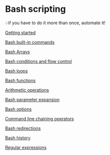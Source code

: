 # Bash scripting

<aside>
💡if you have to do it more than once, automate it! 
</aside>

[Getting started](Bash%20scripting%20e5c6ee7092724924b0e53c27cedc0488/Getting%20started%20712bdab97df8422b9a65695a28052390.md)

[Bash built-in commands](Bash%20scripting%20e5c6ee7092724924b0e53c27cedc0488/Bash%20built-in%20commands%20d37e6b1a7ac2468695bf34c9bc81680d.md)

[Bash Arrays](Bash%20scripting%20e5c6ee7092724924b0e53c27cedc0488/Bash%20Arrays%20032c871bd3404c88a2b14edd457b82bc.md)

[Bash conditions and flow control](Bash%20scripting%20e5c6ee7092724924b0e53c27cedc0488/Bash%20conditions%20and%20flow%20control%20343f770e7c4d442f92bca68eeb28e3f2.md)

[Bash loops](Bash%20scripting%20e5c6ee7092724924b0e53c27cedc0488/Bash%20loops%20847b1638d8c440ffa58454d2185a6836.md)

[Bash functions](Bash%20scripting%20e5c6ee7092724924b0e53c27cedc0488/Bash%20functions%20057a6da47fbd4394a26c5cd98fe72216.md)

[Arithmetic operations](Bash%20scripting%20e5c6ee7092724924b0e53c27cedc0488/Arithmetic%20operations%2068b9d24731e74ddebd71061e112b775a.md)

[Bash parameter expansion](Bash%20scripting%20e5c6ee7092724924b0e53c27cedc0488/Bash%20parameter%20expansion%20fd63c374be5b4e70b68a52c60866c1ec.md)

[Bash options](Bash%20scripting%20e5c6ee7092724924b0e53c27cedc0488/Bash%20options%2017ca5e7d4e24479cac437bcb80c203a7.md)

[Command line chaining operators](Bash%20scripting%20e5c6ee7092724924b0e53c27cedc0488/Command%20line%20chaining%20operators%205cb3ffc9eeef41d4a0ba43e1dae60aa1.md)

[Bash redirections ](Bash%20scripting%20e5c6ee7092724924b0e53c27cedc0488/Bash%20redirections%200f0da93d427745929ae8bba4c6a5f8a3.md)

[Bash history](Bash%20scripting%20e5c6ee7092724924b0e53c27cedc0488/Bash%20history%2056ce318a0147401592474b8fb09cdd61.md)

[Regular expressions](Bash%20scripting%20e5c6ee7092724924b0e53c27cedc0488/Regular%20expressions%20e1130a3614ad49958d2d0b28f6350b52.md)
